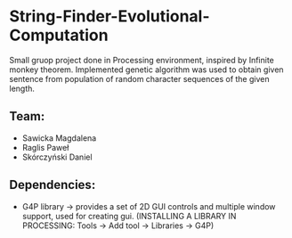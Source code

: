 # String-Finder-Evolutional-Computation
Small gruop project done in Processing environment, inspired by Infinite monkey theorem.
Implemented genetic algorithm was used to obtain given sentence from population of random character sequences of the given length.

## Team:
  - Sawicka Magdalena
  - Raglis Paweł
  - Skórczyński Daniel

## Dependencies:
  - G4P library -> provides a set of 2D GUI controls and multiple window support, used for creating gui.
  (INSTALLING A LIBRARY IN PROCESSING: Tools -> Add tool -> Libraries -> G4P)
